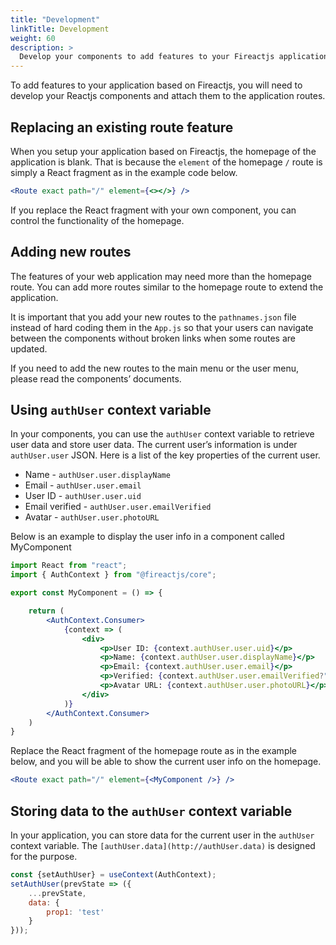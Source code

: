 ```yaml
---
title: "Development"
linkTitle: Development
weight: 60
description: >
  Develop your components to add features to your Fireactjs application.
---
```

To add features to your application based on Fireactjs, you will need to develop your Reactjs components and attach them to the application routes.

## Replacing an existing route feature

When you setup your application based on Fireactjs, the homepage of the application is blank. That is because the `element` of the homepage `/` route is simply a React fragment as in the example code below.

```jsx
<Route exact path="/" element={<></>} />
```

If you replace the React fragment with your own component, you can control the functionality of the homepage.

## Adding new routes

The features of your web application may need more than the homepage route. You can add more routes similar to the homepage route to extend the application.

It is important that you add your new routes to the `pathnames.json` file instead of hard coding them in the `App.js` so that your users can navigate between the components without broken links when some routes are updated.

If you need to add the new routes to the main menu or the user menu, please read the components’ documents.

## Using `authUser` context variable

In your components, you can use the `authUser` context variable to retrieve user data and store user data. The current user’s information is under `authUser.user` JSON. Here is a list of the key properties of the current user.

- Name - `authUser.user.displayName`
- Email - `authUser.user.email`
- User ID - `authUser.user.uid`
- Email verified - `authUser.user.emailVerified`
- Avatar - `authUser.user.photoURL`

Below is an example to display the user info in a component called MyComponent

```jsx
import React from "react";
import { AuthContext } from "@fireactjs/core";

export const MyComponent = () => {

    return (
        <AuthContext.Consumer>
            {context => (
                <div>
                    <p>User ID: {context.authUser.user.uid}</p>
                    <p>Name: {context.authUser.user.displayName}</p>
                    <p>Email: {context.authUser.user.email}</p>
                    <p>Verified: {context.authUser.user.emailVerified?"Yes":"No"}</p>
                    <p>Avatar URL: {context.authUser.user.photoURL}</p>
                </div>
            )}
        </AuthContext.Consumer>
    )
}
```

Replace the React fragment of the homepage route as in the example below, and you will be able to show the current user info on the homepage.

```jsx
<Route exact path="/" element={<MyComponent />} />
```

## Storing data to the `authUser` context variable

In your application, you can store data for the current user in the `authUser` context variable. The `[authUser.data](http://authUser.data)` is designed for the purpose.

```jsx
const {setAuthUser} = useContext(AuthContext);
setAuthUser(prevState => ({
    ...prevState,
    data: {
        prop1: 'test'
    }
}));
```